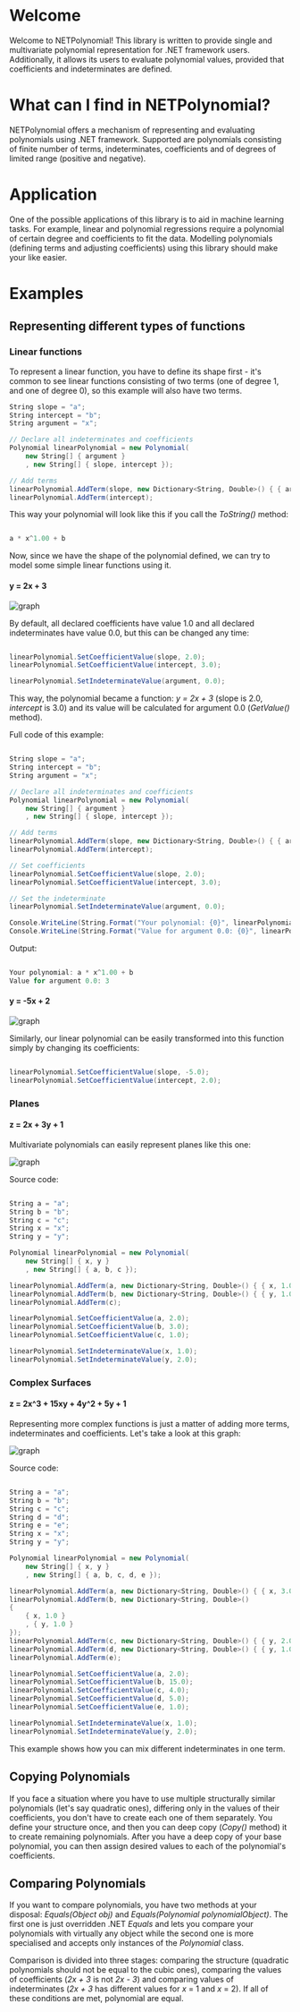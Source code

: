 # Welcome

Welcome to NETPolynomial! This library is written to provide single and multivariate polynomial representation for .NET framework users. Additionally, it allows its users to evaluate polynomial values, provided that coefficients and indeterminates are defined.

# What can I find in NETPolynomial?

NETPolynomial offers a mechanism of representing and evaluating polynomials using .NET framework. Supported are polynomials consisting of finite number of terms, indeterminates, coefficients and of degrees of limited range (positive and negative).

# Application

One of the possible applications of this library is to aid in machine learning tasks. For example, linear and polynomial regressions require a polynomial of certain degree and coefficients to fit the data. Modelling polynomials (defining terms and adjusting coefficients) using this library should make your like easier.

# Examples

## Representing different types of functions

### Linear functions

To represent a linear function, you have to define its shape first - it's common to see linear functions consisting of two terms (one of degree 1, and one of degree 0), so this example will also have two terms.

```csharp
String slope = "a";
String intercept = "b";
String argument = "x";

// Declare all indeterminates and coefficients
Polynomial linearPolynomial = new Polynomial(
    new String[] { argument }
    , new String[] { slope, intercept });

// Add terms
linearPolynomial.AddTerm(slope, new Dictionary<String, Double>() { { argument, 1.0 } });
linearPolynomial.AddTerm(intercept);
```

This way your polynomial will look like this if you call the *ToString()* method:

```csharp

a * x^1.00 + b
```

Now, since we have the shape of the polynomial defined, we can try to model some simple linear functions using it.

#### y = 2x + 3

![graph](https://raw.githubusercontent.com/PiotrJustyna/netpolynomial/master/images/687474703a2f2f696d6732372e696d616765736861636b2e75732f696d6732372f353035322f61736e352e706e67.jpg)

By default, all declared coefficients have value 1.0 and all declared indeterminates have value 0.0, but this can be changed any time:

```csharp

linearPolynomial.SetCoefficientValue(slope, 2.0);
linearPolynomial.SetCoefficientValue(intercept, 3.0);

linearPolynomial.SetIndeterminateValue(argument, 0.0);
```

This way, the polynomial became a function: *y = 2x + 3* (slope is 2.0, *intercept* is 3.0) and its value will be calculated for argument 0.0 (*GetValue()* method).

Full code of this example:

```csharp

String slope = "a";
String intercept = "b";
String argument = "x";

// Declare all indeterminates and coefficients
Polynomial linearPolynomial = new Polynomial(
    new String[] { argument }
    , new String[] { slope, intercept });

// Add terms
linearPolynomial.AddTerm(slope, new Dictionary<String, Double>() { { argument, 1.0 } });
linearPolynomial.AddTerm(intercept);

// Set coefficients
linearPolynomial.SetCoefficientValue(slope, 2.0);
linearPolynomial.SetCoefficientValue(intercept, 3.0);

// Set the indeterminate
linearPolynomial.SetIndeterminateValue(argument, 0.0);

Console.WriteLine(String.Format("Your polynomial: {0}", linearPolynomial.ToString()));
Console.WriteLine(String.Format("Value for argument 0.0: {0}", linearPolynomial.GetValue()));
```

Output:

```csharp

Your polynomial: a * x^1.00 + b
Value for argument 0.0: 3
```

#### y = -5x + 2

![graph](https://raw.githubusercontent.com/PiotrJustyna/netpolynomial/master/images/687474703a2f2f696d6731332e696d616765736861636b2e75732f696d6731332f373630312f756e6f362e706e67.jpg)

Similarly, our linear polynomial can be easily transformed into this function simply by changing its coefficients:

```csharp

linearPolynomial.SetCoefficientValue(slope, -5.0);
linearPolynomial.SetCoefficientValue(intercept, 2.0);
```

### Planes

#### z = 2x + 3y + 1

Multivariate polynomials can easily represent planes like this one:

![graph](https://raw.githubusercontent.com/PiotrJustyna/netpolynomial/master/images/687474703a2f2f696d673538352e696d616765736861636b2e75732f696d673538352f393932372f376163632e706e67.jpg)

Source code:

```csharp

String a = "a";
String b = "b";
String c = "c";
String x = "x";
String y = "y";

Polynomial linearPolynomial = new Polynomial(
    new String[] { x, y }
    , new String[] { a, b, c });

linearPolynomial.AddTerm(a, new Dictionary<String, Double>() { { x, 1.0 } });
linearPolynomial.AddTerm(b, new Dictionary<String, Double>() { { y, 1.0 } });
linearPolynomial.AddTerm(c);

linearPolynomial.SetCoefficientValue(a, 2.0);
linearPolynomial.SetCoefficientValue(b, 3.0);
linearPolynomial.SetCoefficientValue(c, 1.0);

linearPolynomial.SetIndeterminateValue(x, 1.0);
linearPolynomial.SetIndeterminateValue(y, 2.0);

```

### Complex Surfaces

#### z = 2x^3 + 15xy + 4y^2 + 5y + 1

Representing more complex functions is just a matter of adding more terms, indeterminates and coefficients. Let's take a look at this graph:

![graph](https://raw.githubusercontent.com/PiotrJustyna/netpolynomial/master/images/complex_surface.png)

Source code:

```csharp

String a = "a";
String b = "b";
String c = "c";
String d = "d";
String e = "e";
String x = "x";
String y = "y";

Polynomial linearPolynomial = new Polynomial(
    new String[] { x, y }
    , new String[] { a, b, c, d, e });

linearPolynomial.AddTerm(a, new Dictionary<String, Double>() { { x, 3.0 } });
linearPolynomial.AddTerm(b, new Dictionary<String, Double>() 
{ 
    { x, 1.0 }
    , { y, 1.0 } 
});
linearPolynomial.AddTerm(c, new Dictionary<String, Double>() { { y, 2.0 } });
linearPolynomial.AddTerm(d, new Dictionary<String, Double>() { { y, 1.0 } });
linearPolynomial.AddTerm(e);

linearPolynomial.SetCoefficientValue(a, 2.0);
linearPolynomial.SetCoefficientValue(b, 15.0);
linearPolynomial.SetCoefficientValue(c, 4.0);
linearPolynomial.SetCoefficientValue(d, 5.0);
linearPolynomial.SetCoefficientValue(e, 1.0);

linearPolynomial.SetIndeterminateValue(x, 1.0);
linearPolynomial.SetIndeterminateValue(y, 2.0);
```
This example shows how you can mix different indeterminates in one term.

## Copying Polynomials

If you face a situation where you have to use multiple structurally similar polynomials (let's say quadratic ones), differing only in the values of their coefficients, you don't have to create each one of them separately. You define your structure once, and then you can deep copy (*Copy()* method) it to create remaining polynomials. After you have a deep copy of your base polynomial, you can then assign desired values to each of the polynomial's coefficients.

## Comparing Polynomials

If you want to compare polynomials, you have two methods at your disposal: *Equals(Object obj)* and *Equals(Polynomial polynomialObject)*. The first one is just overridden .NET *Equals* and lets you compare your polynomials with virtually any object while the second one is more specialised and accepts only instances of the *Polynomial* class.

Comparison is divided into three stages: comparing the structure (quadratic polynomials should not be equal to the cubic ones), comparing the values of coefficients (*2x + 3* is not *2x - 3*) and comparing values of indeterminates (*2x + 3* has different values for *x* = 1 and *x* = 2). If all of these conditions are met, polynomial are equal.

